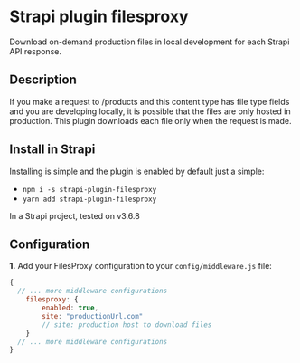 # Strapi plugin filesproxy

Download on-demand production files in local development for each Strapi API response.

## Description

If you make a request to /products and this content type has file type fields and you are developing locally, it is possible that the files are only hosted in production.
This plugin downloads each file only when the request is made.

## Install in Strapi

Installing is simple and the plugin is enabled by default just a simple:

- `npm i -s strapi-plugin-filesproxy`
- `yarn add strapi-plugin-filesproxy`

In a Strapi project, tested on v3.6.8

## Configuration

**1.** Add your FilesProxy configuration to your `config/middleware.js` file:

```javascript
{
  // ... more middleware configurations
    filesproxy: {
        enabled: true,
        site: "productionUrl.com"
        // site: production host to download files
    }
  // ... more middleware configurations
}
```